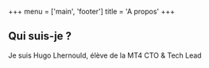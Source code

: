 +++
menu = ['main', 'footer']
title = 'A propos'
+++

## Qui suis-je ?

Je suis Hugo Lhernould, élève de la MT4 CTO & Tech Lead

